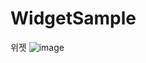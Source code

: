 # WidgetSample
위젯
![image](https://user-images.githubusercontent.com/72490596/104304124-54783800-550e-11eb-9bc9-844dfccf6ffb.png)
